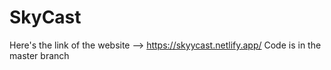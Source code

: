 # SkyCast
Here's the link of the website --> https://skyycast.netlify.app/
Code is in the master branch
